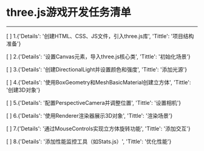 # three.js游戏开发任务清单

---

[ ] 1.{'Details': '创建HTML、CSS、JS文件，引入three.js库', 'Tittle': '项目结构准备'}

[ ] 2.{'Details': '设置Canvas元素，导入three.js核心类', 'Tittle': '初始化场景'}

[ ] 3.{'Details': '创建DirectionalLight并设置颜色和强度', 'Tittle': '添加光源'}

[ ] 4.{'Details': '使用BoxGeometry和MeshBasicMaterial创建立方体', 'Tittle': '创建3D对象'}

[ ] 5.{'Details': '配置PerspectiveCamera并调整位置', 'Tittle': '设置相机'}

[ ] 6.{'Details': '使用Renderer渲染器展示3D对象', 'Tittle': '渲染场景'}

[ ] 7.{'Details': '通过MouseControls实现立方体旋转功能', 'Tittle': '添加交互'}

[ ] 8.{'Details': '添加性能监控工具（如Stats.js）', 'Tittle': '优化性能'}


